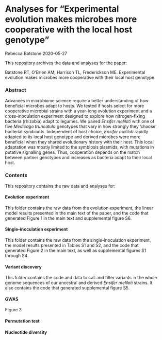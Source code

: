 Analyses for “Experimental evolution makes microbes more cooperative
with the local host genotype”
================
Rebecca Batstone
2020-05-27

This repository archives the data and analyses for the paper:

Batstone RT, O’Brien AM, Harrison TL, Frederickson ME. Experimental
evolution makes microbes more cooperative with their local host
genotype.

### Abstract

Advances in microbiome science require a better understanding of how
beneficial microbes adapt to hosts. We tested if hosts select for more
cooperative microbial strains with a year-long evolution experiment and
a cross-inoculation experiment designed to explore how nitrogen-fixing
bacteria (rhizobia) adapt to legumes. We paired *Ensifer meliloti* with
one of five *Medicago truncatula* genotypes that vary in how strongly
they ‘choose’ bacterial symbionts. Independent of host choice, *Ensifer
meliloti* rapidly adapted to its local host genotype and derived
microbes were more beneficial when they shared evolutionary history with
their host. This local adaptation was mostly limited to the symbiosis
plasmids, with mutations in putative signalling genes. Thus, cooperation
depends on the match between partner genotypes and increases as bacteria
adapt to their local host.

### Contents

This repository contains the raw data and analyses for:

#### Evolution experiment

This folder contains the raw data from the evolution experiment, the
linear model results presented in the main text of the paper, and the
code that generated Figure 1 in the main text and supplemental figure
S6.

#### Single-inoculation experiment

This folder contains the raw data from the single-inoculation
experiment, the model results presented in Tables S1 and S2, and the
code that generated Figure 2 in the main text, as well as supplemental
figures S1 through S4.

#### Variant discovery

This folder contains the code and data to call and filter variants in
the whole genome sequences of our ancestral and derived *Ensifer
meliloti* strains. It also contains the code that generated supplemental
figure S5.

#### GWAS

Figure 3

#### Permutation test

#### Nucleotide diversity
